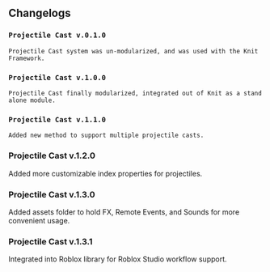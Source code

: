 ## Changelogs

### `Projectile Cast v.0.1.0`

`Projectile Cast system was un-modularized, and was used with the Knit Framework.`

### `Projectile Cast v.1.0.0`

`Projectile Cast finally modularized, integrated out of Knit as a stand alone module.`

### `Projectile Cast v.1.1.0`

`Added new method to support multiple projectile casts.`

### Projectile Cast v.1.2.0

Added more customizable index properties for projectiles.

### Projectile Cast v.1.3.0

Added assets folder to hold FX, Remote Events, and Sounds for more convenient usage.

### Projectile Cast v.1.3.1

Integrated into Roblox library for Roblox Studio workflow support.
